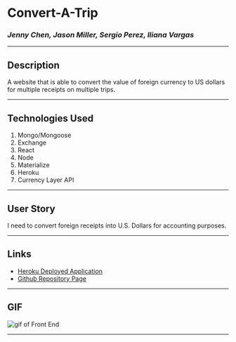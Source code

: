 # Convert-A-Trip

### *Jenny Chen, Jason Miller, Sergio Perez, Iliana Vargas*

------

## Description
A website that is able to convert the value of foreign currency to US dollars for multiple receipts on multiple trips.

---- 

## Technologies Used
1. Mongo/Mongoose
2. Exchange
3. React
4. Node
5. Materialize
6. Heroku
7. Currency Layer API

----

## User Story
I need to convert foreign receipts into U.S. Dollars for accounting purposes.

---- 

## Links
* [Heroku Deployed Application](https://warm-depths-70998.herokuapp.com/)
* [Github Repository Page](https://github.com/jem3523/Project03)

---- 

## GIF

![gif of Front End](../Project03/client/public/ConvertATrip.gif)

----